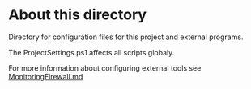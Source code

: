 
# About this directory

Directory for configuration files for this project and external programs.

The ProjectSettings.ps1 affects all scripts globaly.

For more information about configuring external tools see [MonitoringFirewall.md](https://github.com/metablaster/WindowsFirewallRuleset/blob/master/Readme/MonitoringFirewall.md)

